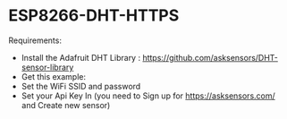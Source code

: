 # ESP8266-DHT-HTTPS
Requirements:
- Install the Adafruit DHT Library :  https://github.com/asksensors/DHT-sensor-library
- Get this example: 
- Set the WiFi SSID and password
- Set your Api Key In (you need to Sign up for https://asksensors.com/ and Create new sensor)
